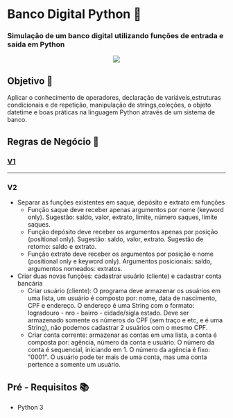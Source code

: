 # Banco Digital Python 🏦 
### Simulação de um banco digital utilizando funções de entrada e saída em Python
<div align="center"><img src="assets/Animação-v2.gif"/></div>

## Objetivo 🎯
Aplicar o conhecimento de operadores, declaração de variáveis,estruturas condicionais e de repetição, manipulação de strings,coleções, o objeto datetime e boas práticas na linguagem Python através de um sistema de banco.

## Regras de Negócio 📃
### [V1](http://academiapme-my.sharepoint.com/:p:/g/personal/kawan_dio_me/Ef-dMEJYq9BPotZQso7LUCwBJd7gDqCC2SYlUYx0ayrGNQ?e=G79e2L) 
---
### V2
- Separar as funções existentes em saque, depósito e extrato em funções
  - Função saque deve receber apenas argumentos por nome (keyword only). Sugestão: saldo, valor, extrato, limite, número saques, limite saques.
  - Função depósito deve receber os argumentos apenas por posição (positional only). Sugestão: saldo, valor, extrato. Sugestão de retorno: saldo e extrato.
  - Função extrato deve receber os argumentos por posição e nome (positional only e keyword only). Argumentos posicionais: saldo, argumentos nomeados: extratos.
- Criar duas novas funções: cadastrar usuário (cliente) e cadastrar conta bancária
  - Criar usuário (cliente): O programa deve armazenar os usuários em uma lista, um usuário é composto por: nome, data de nascimento, CPF e endereço. O endereço é uma String com o formato: logradouro - nro - bairro - cidade/sigla estado. Deve ser armazenado somente os números do CPF (sem traço e etc, e é uma String), não podemos cadastrar 2 usuários com o mesmo CPF.
  - Criar conta corrente: armazenar as contas em uma lista, a conta é composta por: agência, número da conta e usuário. O número da conta é sequencial, iniciando em 1. O número da agência é fixo: "0001". O usuário pode ter mais de uma conta, mas uma conta pertence a somente um usuário.
## Pré - Requisitos 📚
- Python 3
